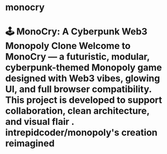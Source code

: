 # monocry
# 🕹️ MonoCry: A Cyberpunk Web3 Monopoly Clone  Welcome to **MonoCry** — a futuristic, modular, cyberpunk-themed Monopoly game designed with Web3 vibes, glowing UI, and full browser compatibility. This project is developed to support collaboration, clean architecture, and visual flair . intrepidcoder/monopoly's creation reimagined
